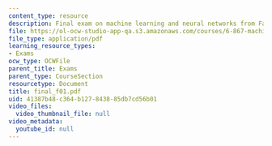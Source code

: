 ```yaml
---
content_type: resource
description: Final exam on machine learning and neural networks from Fall 2001.
file: https://ol-ocw-studio-app-qa.s3.amazonaws.com/courses/6-867-machine-learning-fall-2006/41387b48c364b127843885db7cd56b01_final_f01.pdf
file_type: application/pdf
learning_resource_types:
- Exams
ocw_type: OCWFile
parent_title: Exams
parent_type: CourseSection
resourcetype: Document
title: final_f01.pdf
uid: 41387b48-c364-b127-8438-85db7cd56b01
video_files:
  video_thumbnail_file: null
video_metadata:
  youtube_id: null
---
```

